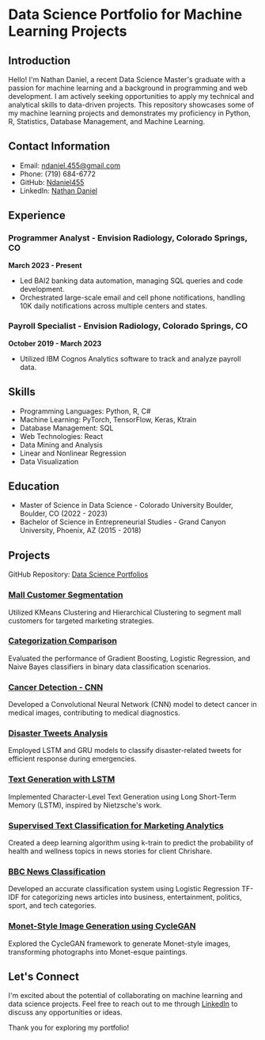 # Data Science Portfolio for Machine Learning Projects

## Introduction

Hello! I'm Nathan Daniel, a recent Data Science Master's graduate with a passion for machine learning and a background in programming and web development. I am actively seeking opportunities to apply my technical and analytical skills to data-driven projects. This repository showcases some of my machine learning projects and demonstrates my proficiency in Python, R, Statistics, Database Management, and Machine Learning.

## Contact Information

- Email: ndaniel.455@gmail.com
- Phone: (719) 684-6772
- GitHub: [Ndaniel455](https://github.com/Ndaniel455)
- LinkedIn: [Nathan Daniel](https://www.linkedin.com/in/nathan-daniel-b96363105/)

## Experience

### Programmer Analyst - Envision Radiology, Colorado Springs, CO
**March 2023 - Present**
- Led BAI2 banking data automation, managing SQL queries and code development.
- Orchestrated large-scale email and cell phone notifications, handling 10K daily notifications across multiple centers and states.

### Payroll Specialist - Envision Radiology, Colorado Springs, CO
**October 2019 - March 2023**
- Utilized IBM Cognos Analytics software to track and analyze payroll data.

## Skills

- Programming Languages: Python, R, C#
- Machine Learning: PyTorch, TensorFlow, Keras, Ktrain
- Database Management: SQL
- Web Technologies: React
- Data Mining and Analysis
- Linear and Nonlinear Regression
- Data Visualization

## Education

- Master of Science in Data Science - Colorado University Boulder, Boulder, CO (2022 - 2023)
- Bachelor of Science in Entrepreneurial Studies - Grand Canyon University, Phoenix, AZ (2015 - 2018)

## Projects

GitHub Repository: [Data Science Portfolios](https://github.com/Ndaniel455/DataSciencePortfolios/tree/main/Machine_Learning)

### [Mall Customer Segmentation](https://github.com/Ndaniel455/DataSciencePortfolios/blob/main/Machine_Learning/Mall_Customer_Segmentationt.ipynb)

Utilized KMeans Clustering and Hierarchical Clustering to segment mall customers for targeted marketing strategies.

### [Categorization Comparison](https://github.com/Ndaniel455/DataSciencePortfolios/blob/main/Machine_Learning/Categorization_Comparison.ipynb)

Evaluated the performance of Gradient Boosting, Logistic Regression, and Naive Bayes classifiers in binary data classification scenarios.

### [Cancer Detection - CNN](https://github.com/Ndaniel455/DataSciencePortfolios/blob/main/Machine_Learning/Cancer_Detection_CNN.ipynb)

Developed a Convolutional Neural Network (CNN) model to detect cancer in medical images, contributing to medical diagnostics.

### [Disaster Tweets Analysis](https://github.com/Ndaniel455/DataSciencePortfolios/blob/main/Machine_Learning/Disaster_Tweets_Analysis.ipynb)

Employed LSTM and GRU models to classify disaster-related tweets for efficient response during emergencies.

### [Text Generation with LSTM](https://github.com/Ndaniel455/DataSciencePortfolios/blob/main/Machine_Learning/Text_Generation_with_LSTM.ipynb)

Implemented Character-Level Text Generation using Long Short-Term Memory (LSTM), inspired by Nietzsche's work.

### [Supervised Text Classification for Marketing Analytics](https://github.com/Ndaniel455/DataSciencePortfolios/blob/main/Machine_Learning/Supervised_Text_Classification_for_Marketing_Analytics.ipynb)

Created a deep learning algorithm using k-train to predict the probability of health and wellness topics in news stories for client Chrishare.

### [BBC News Classification](https://github.com/Ndaniel455/DataSciencePortfolios/blob/main/Machine_Learning/BBC_News_Classification.ipynb)

Developed an accurate classification system using Logistic Regression TF-IDF for categorizing news articles into business, entertainment, politics, sport, and tech categories.

### [Monet-Style Image Generation using CycleGAN](https://github.com/Ndaniel455/DataSciencePortfolios/blob/main/Machine_Learning/Monet_Style_Image_Generation_using_CycleGAN.ipynb)

Explored the CycleGAN framework to generate Monet-style images, transforming photographs into Monet-esque paintings.

## Let's Connect

I'm excited about the potential of collaborating on machine learning and data science projects. Feel free to reach out to me through [LinkedIn](https://www.linkedin.com/in/nathan-daniel-b96363105/) to discuss any opportunities or ideas.

Thank you for exploring my portfolio!
